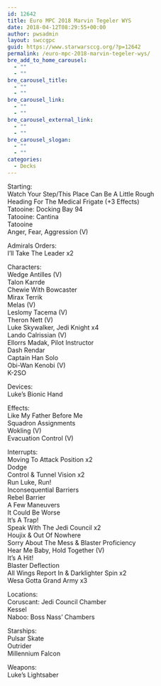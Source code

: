 ```yaml
---
id: 12642
title: Euro MPC 2018 Marvin Tegeler WYS
date: 2018-04-12T08:29:55+00:00
author: pwsadmin
layout: swccgpc
guid: https://www.starwarsccg.org/?p=12642
permalink: /euro-mpc-2018-marvin-tegeler-wys/
bre_add_to_home_carousel:
  - ""
  - ""
bre_carousel_title:
  - ""
  - ""
bre_carousel_link:
  - ""
  - ""
bre_carousel_external_link:
  - ""
  - ""
bre_carousel_slogan:
  - ""
  - ""
categories:
  - Decks
---
```

Starting:  
Watch Your Step/This Place Can Be A Little Rough  
Heading For The Medical Frigate (+3 Effects)  
Tatooine: Docking Bay 94  
Tatooine: Cantina  
Tatooine  
Anger, Fear, Aggression (V)

Admirals Orders:  
I’ll Take The Leader x2

Characters:  
Wedge Antilles (V)  
Talon Karrde  
Chewie With Bowcaster  
Mirax Terrik  
Melas (V)  
Leslomy Tacema (V)  
Theron Nett (V)  
Luke Skywalker, Jedi Knight x4  
Lando Calrissian (V)  
Ellorrs Madak, Pilot Instructor  
Dash Rendar  
Captain Han Solo  
Obi-Wan Kenobi (V)  
K-2SO

Devices:  
Luke&#8217;s Bionic Hand

Effects:  
Like My Father Before Me  
Squadron Assignments  
Wokling (V)  
Evacuation Control (V)

Interrupts:  
Moving To Attack Position x2  
Dodge  
Control & Tunnel Vision x2  
Run Luke, Run!  
Inconsequential Barriers  
Rebel Barrier  
A Few Maneuvers  
It Could Be Worse  
It’s A Trap!  
Speak With The Jedi Council x2  
Houjix & Out Of Nowhere  
Sorry About The Mess & Blaster Proficiency  
Hear Me Baby, Hold Together (V)  
It’s A Hit!  
Blaster Deflection  
All Wings Report In & Darklighter Spin x2  
Wesa Gotta Grand Army x3

Locations:  
Coruscant: Jedi Council Chamber  
Kessel  
Naboo: Boss Nass’ Chambers

Starships:  
Pulsar Skate  
Outrider  
Millennium Falcon

Weapons:  
Luke’s Lightsaber